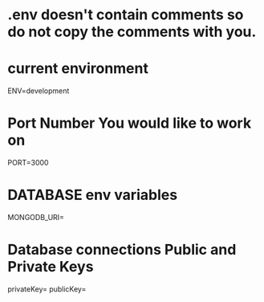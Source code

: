 # .env doesn't contain comments so do not copy the comments with you.
# current environment
ENV=development
# Port Number You would like to work on
PORT=3000
# DATABASE env variables
MONGODB_URI=
# Database connections Public and Private Keys
privateKey=
publicKey=